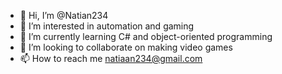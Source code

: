 - 👋 Hi, I’m @Natian234
- 👀 I’m interested in automation and gaming
- 🌱 I’m currently learning C# and object-oriented programming
- 💞️ I’m looking to collaborate on making video games 
- 📫 How to reach me natiaan234@gmail.com

<!---
Natian234/Natian234 is a ✨ special ✨ repository because its `README.md` (this file) appears on your GitHub profile.
You can click the Preview link to take a look at your changes.
--->
